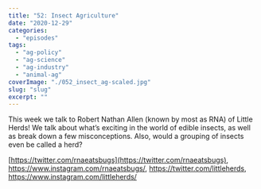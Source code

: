 ```yaml
---
title: "52: Insect Agriculture"
date: "2020-12-29"
categories: 
  - "episodes"
tags: 
  - "ag-policy"
  - "ag-science"
  - "ag-industry"
  - "animal-ag"
coverImage: "./052_insect_ag-scaled.jpg"
slug: "slug"
excerpt: ""
---
```


This week we talk to Robert Nathan Allen (known by most as RNA) of Little Herds! We talk about what’s exciting in the world of edible insects, as well as break down a few misconceptions. Also, would a grouping of insects even be called a herd?

[https://twitter.com/rnaeatsbugs](https://twitter.com/rnaeatsbugs), https://www.instagram.com/rnaeatsbugs/, https://twitter.com/littleherds, https://www.instagram.com/littleherds/
